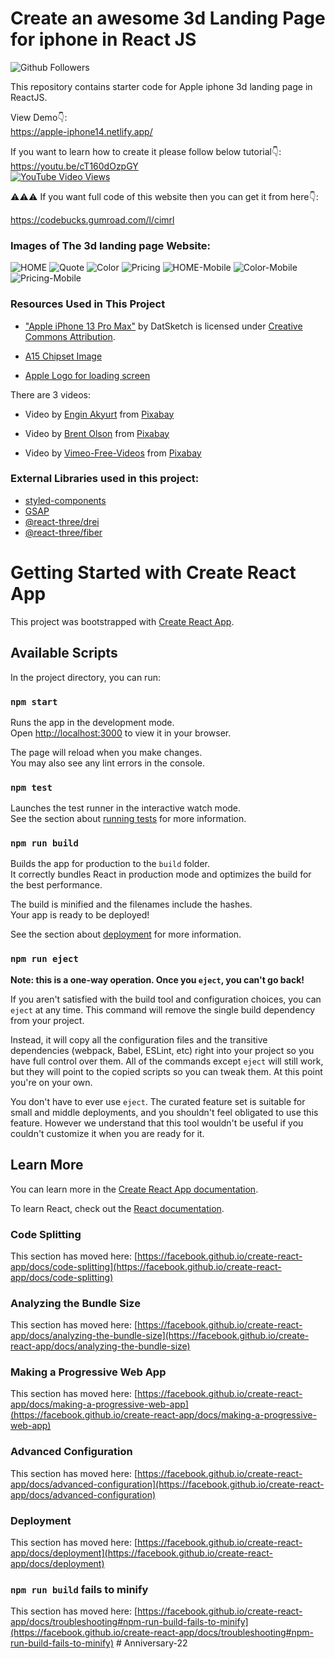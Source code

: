 # Create an awesome 3d Landing Page for iphone in React JS

<!-- 
![GitHub stars](https://img.shields.io/github/stars/codebucks27/Apple-iphone-3d-landing-page-starter-Code?style=social&logo=ApacheSpark&label=Stars&cacheSeconds=3600)&nbsp;&nbsp; 
![GitHub forks](https://img.shields.io/github/forks/codebucks27/Apple-iphone-3d-landing-page-starter-Code?style=social&logo=KashFlow)&nbsp;&nbsp; -->
![Github Followers](https://img.shields.io/github/followers/codebucks27.svg?style=social&label=Follow&cacheSeconds=3600)&nbsp;&nbsp;<br />

This repository contains starter code for Apple iphone 3d landing page in ReactJS. <br />

View Demo👇: <br />
https://apple-iphone14.netlify.app/ <br />

If you want to learn how to create it please follow below tutorial👇: <br />
https://youtu.be/cT160dOzpGY <br />
[![YouTube Video Views](https://img.shields.io/youtube/views/cT160dOzpGY?style=social)](https://youtu.be/cT160dOzpGY)<br />

⚠⚠⚠ If you want full code of this website then you can get it from here👇: <br />

https://codebucks.gumroad.com/l/cimrl  <br />

### Images of The 3d landing page Website:

![HOME](https://github.com/codebucks27/Apple-iphone-3d-landing-page-starter-Code/blob/main/website-images/Hero-section-desktop.png)
![Quote](https://github.com/codebucks27/Apple-iphone-3d-landing-page-starter-Code/blob/main/website-images/Quote.png)
![Color](https://github.com/codebucks27/Apple-iphone-3d-landing-page-starter-Code/blob/main/website-images/Color-section.png)
![Pricing](https://github.com/codebucks27/Apple-iphone-3d-landing-page-starter-Code/blob/main/website-images/Pricing%20Section.png)
![HOME-Mobile](https://github.com/codebucks27/Apple-iphone-3d-landing-page-starter-Code/blob/main/website-images/Hero-section-mobile.png)
![Color-Mobile](https://github.com/codebucks27/Apple-iphone-3d-landing-page-starter-Code/blob/main/website-images/Color-section-mobile.png)
![Pricing-Mobile](https://github.com/codebucks27/Apple-iphone-3d-landing-page-starter-Code/blob/main/website-images/Pricing%20Section-mobile.png)

### Resources Used in This Project

- ["Apple iPhone 13 Pro Max"](https://skfb.ly/o7nDN) by DatSketch is licensed under [Creative Commons Attribution](http://creativecommons.org/licenses/by/4.0/). <br />

- [A15 Chipset Image](https://wccftech.com/a15-bionic-underclocked-cpu-new-gpu-configurations-and-more-details-not-shared/) <br/>

- [Apple Logo for loading screen](https://www.iconfinder.com/icons/104447/apple_logo_icon)

There are 3 videos:

- Video by <a href="https://pixabay.com/users/engin_akyurt-3656355/?utm_source=link-attribution&amp;utm_medium=referral&amp;utm_campaign=video&amp;utm_content=21536">Engin Akyurt</a> from <a href="https://pixabay.com//?utm_source=link-attribution&amp;utm_medium=referral&amp;utm_campaign=video&amp;utm_content=21536">Pixabay</a> <br />

- Video by <a href="https://pixabay.com/users/helix_games-17997136/?utm_source=link-attribution&amp;utm_medium=referral&amp;utm_campaign=video&amp;utm_content=49791">Brent Olson</a> from <a href="https://pixabay.com//?utm_source=link-attribution&amp;utm_medium=referral&amp;utm_campaign=video&amp;utm_content=49791">Pixabay</a> <br />

- Video by <a href="https://pixabay.com/users/vimeo-free-videos-1283884/?utm_source=link-attribution&amp;utm_medium=referral&amp;utm_campaign=video&amp;utm_content=699">Vimeo-Free-Videos</a> from <a href="https://pixabay.com//?utm_source=link-attribution&amp;utm_medium=referral&amp;utm_campaign=video&amp;utm_content=699">Pixabay</a> <br />

### External Libraries used in this project:

- [styled-components](https://styled-components.com/docs/advanced) <br />
- [GSAP](https://greensock.com/gsap/) <br />
- [@react-three/drei](https://www.npmjs.com/package/@react-three/drei) <br />
- [@react-three/fiber](https://www.npmjs.com/package/@react-three/fiber) <br />

# Getting Started with Create React App

This project was bootstrapped with [Create React App](https://github.com/facebook/create-react-app).

## Available Scripts

In the project directory, you can run:

### `npm start`

Runs the app in the development mode.\
Open [http://localhost:3000](http://localhost:3000) to view it in your browser.

The page will reload when you make changes.\
You may also see any lint errors in the console.

### `npm test`

Launches the test runner in the interactive watch mode.\
See the section about [running tests](https://facebook.github.io/create-react-app/docs/running-tests) for more information.

### `npm run build`

Builds the app for production to the `build` folder.\
It correctly bundles React in production mode and optimizes the build for the best performance.

The build is minified and the filenames include the hashes.\
Your app is ready to be deployed!

See the section about [deployment](https://facebook.github.io/create-react-app/docs/deployment) for more information.

### `npm run eject`

**Note: this is a one-way operation. Once you `eject`, you can't go back!**

If you aren't satisfied with the build tool and configuration choices, you can `eject` at any time. This command will remove the single build dependency from your project.

Instead, it will copy all the configuration files and the transitive dependencies (webpack, Babel, ESLint, etc) right into your project so you have full control over them. All of the commands except `eject` will still work, but they will point to the copied scripts so you can tweak them. At this point you're on your own.

You don't have to ever use `eject`. The curated feature set is suitable for small and middle deployments, and you shouldn't feel obligated to use this feature. However we understand that this tool wouldn't be useful if you couldn't customize it when you are ready for it.

## Learn More

You can learn more in the [Create React App documentation](https://facebook.github.io/create-react-app/docs/getting-started).

To learn React, check out the [React documentation](https://reactjs.org/).

### Code Splitting

This section has moved here: [https://facebook.github.io/create-react-app/docs/code-splitting](https://facebook.github.io/create-react-app/docs/code-splitting)

### Analyzing the Bundle Size

This section has moved here: [https://facebook.github.io/create-react-app/docs/analyzing-the-bundle-size](https://facebook.github.io/create-react-app/docs/analyzing-the-bundle-size)

### Making a Progressive Web App

This section has moved here: [https://facebook.github.io/create-react-app/docs/making-a-progressive-web-app](https://facebook.github.io/create-react-app/docs/making-a-progressive-web-app)

### Advanced Configuration

This section has moved here: [https://facebook.github.io/create-react-app/docs/advanced-configuration](https://facebook.github.io/create-react-app/docs/advanced-configuration)

### Deployment

This section has moved here: [https://facebook.github.io/create-react-app/docs/deployment](https://facebook.github.io/create-react-app/docs/deployment)

### `npm run build` fails to minify

This section has moved here: [https://facebook.github.io/create-react-app/docs/troubleshooting#npm-run-build-fails-to-minify](https://facebook.github.io/create-react-app/docs/troubleshooting#npm-run-build-fails-to-minify)
#   A n n i v e r s a r y - 2 2  
 